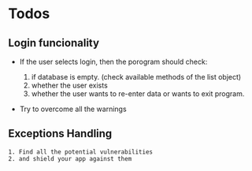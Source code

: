 # Todos
## Login funcionality
* If the user selects login, then the porogram should check:
 
 
    1. if database is empty. (check available methods of the list object)
    2. whether the user exists
    3. whether the user wants to re-enter data or wants to exit program.
    
* Try to overcome all the warnings


## Exceptions Handling

    1. Find all the potential vulnerabilities
    2. and shield your app against them